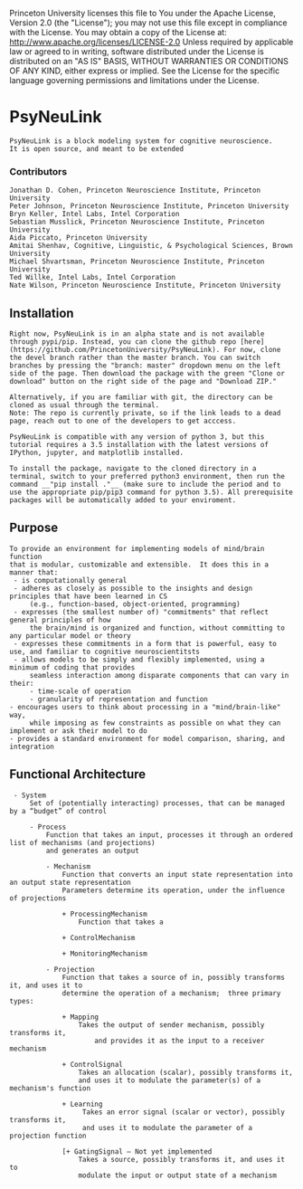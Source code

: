 Princeton University licenses this file to You under the Apache License, Version 2.0 (the "License");
you may not use this file except in compliance with the License.  You may obtain a copy of the License at:
     http://www.apache.org/licenses/LICENSE-2.0
Unless required by applicable law or agreed to in writing, software distributed under the License is distributed
on an "AS IS" BASIS, WITHOUT WARRANTIES OR CONDITIONS OF ANY KIND, either express or implied.
See the License for the specific language governing permissions and limitations under the License.


# PsyNeuLink

    PsyNeuLink is a block modeling system for cognitive neuroscience.
    It is open source, and meant to be extended

### Contributors

    Jonathan D. Cohen, Princeton Neuroscience Institute, Princeton University
    Peter Johnson, Princeton Neuroscience Institute, Princeton University
    Bryn Keller, Intel Labs, Intel Corporation
    Sebastian Musslick, Princeton Neuroscience Institute, Princeton University
    Aida Piccato, Princeton University
    Amitai Shenhav, Cognitive, Linguistic, & Psychological Sciences, Brown University
    Michael Shvartsman, Princeton Neuroscience Institute, Princeton University
    Ted Willke, Intel Labs, Intel Corporation
    Nate Wilson, Princeton Neuroscience Institute, Princeton University

## Installation

    Right now, PsyNeuLink is in an alpha state and is not available through pypi/pip. Instead, you can clone the github repo [here](https://github.com/PrincetonUniversity/PsyNeuLink). For now, clone the devel branch rather than the master branch. You can switch branches by pressing the "branch: master" dropdown menu on the left side of the page. Then download the package with the green "Clone or download" button on the right side of the page and "Download ZIP."

    Alternatively, if you are familiar with git, the directory can be cloned as usual through the terminal.
    Note: The repo is currently private, so if the link leads to a dead page, reach out to one of the developers to get acccess.

    PsyNeuLink is compatible with any version of python 3, but this tutorial requires a 3.5 installation with the latest versions of IPython, jupyter, and matplotlib installed.

    To install the package, navigate to the cloned directory in a terminal, switch to your preferred python3 environment, then run the command __"pip install ."__ (make sure to include the period and to use the appropriate pip/pip3 command for python 3.5). All prerequisite packages will be automatically added to your enviroment.

## Purpose

    To provide an environment for implementing models of mind/brain function
    that is modular, customizable and extensible.  It does this in a manner that:
     - is computationally general
     - adheres as closely as possible to the insights and design principles that have been learned in CS
         (e.g., function-based, object-oriented, programming)
     - expresses (the smallest number of) "commitments" that reflect general principles of how
         the brain/mind is organized and function, without committing to any particular model or theory
     - expresses these commitments in a form that is powerful, easy to use, and familiar to cognitive neuroscientitsts
     - allows models to be simply and flexibly implemented, using a minimum of coding that provides 
         seamless interaction among disparate components that can vary in their:
         - time-scale of operation
         - granularity of representation and function
    - encourages users to think about processing in a "mind/brain-like" way,
         while imposing as few constraints as possible on what they can implement or ask their model to do
    - provides a standard environment for model comparison, sharing, and integration  

## Functional Architecture

     - System 
         Set of (potentially interacting) processes, that can be managed by a “budget” of control

         - Process 
             Function that takes an input, processes it through an ordered list of mechanisms (and projections)
             and generates an output
    
             - Mechanism 
                 Function that converts an input state representation into an output state representation
                 Parameters determine its operation, under the influence of projections
                 
                 + ProcessingMechanism
                     Function that takes a
                 
                 + ControlMechanism
                 
                 + MonitoringMechanism
    
             - Projection 
                 Function that takes a source of in, possibly transforms it, and uses it to
                 determine the operation of a mechanism;  three primary types:
    
                 + Mapping
                     Takes the output of sender mechanism, possibly transforms it,
                         and provides it as the input to a receiver mechanism
    
                 + ControlSignal
                     Takes an allocation (scalar), possibly transforms it,
                     and uses it to modulate the parameter(s) of a mechanism's function
    
                 + Learning
                      Takes an error signal (scalar or vector), possibly transforms it,
                      and uses it to modulate the parameter of a projection function
                     
                 [+ GatingSignal — Not yet implemented
                     Takes a source, possibly transforms it, and uses it to
                     modulate the input or output state of a mechanism

